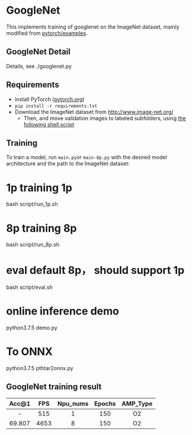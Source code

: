 # GoogleNet 

This implements training of googlenet on the ImageNet dataset, mainly modified from [pytorch/examples](https://github.com/pytorch/examples/tree/master/imagenet).

## GoogleNet Detail

Details, see ./googlenet.py


## Requirements

- Install PyTorch ([pytorch.org](http://pytorch.org))
- `pip install -r requirements.txt`
- Download the ImageNet dataset from http://www.image-net.org/
    - Then, and move validation images to labeled subfolders, using [the following shell script](https://raw.githubusercontent.com/soumith/imagenetloader.torch/master/valprep.sh)

## Training

To train a model, run `main.py`or `main-8p.py` with the desired model architecture and the path to the ImageNet dataset:



# 1p training 1p
bash script/run_1p.sh

# 8p training 8p
bash script/run_8p.sh

# eval default 8p， should support 1p
bash script/eval.sh

# online inference demo 
python3.7.5 demo.py

# To ONNX
python3.7.5 pthtar2onnx.py

## GoogleNet training result

| Acc@1    | FPS       | Npu_nums | Epochs   | AMP_Type |
| :------: | :------:  | :------: | :------: | :------: |
| -        | 515       | 1        | 150      | O2       |
| 69.807   | 4653      | 8        | 150      | O2       |
